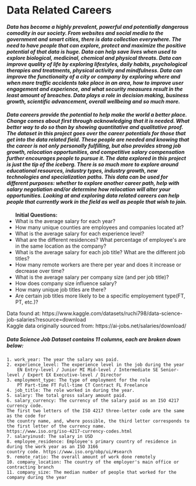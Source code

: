 # Data Related Careers

<h4><em>Data has become a highly prevalent, powerful and potentially dangerous comodity in our society. From websites and social media to the government and smart cities, there is data collection everywhere. The need to have people that can explore, protect and maximize the positive potential of that data is huge. Data can help save lives when used to explore biological, medicinal, chemical and physical threats. Data can improve quality of life by exploring lifestyles, daily habits, psychological therapies and treatments, physical activity and mindfulness. Data can improve the functionaity of a city or company by exploring where and when more traffic accidents take place in an area, how to improve user engagement and experience, and what security measures result in the least amount of breaches. Data plays a role in decision making, business growth, scientific advancement, overall wellbeing and so much more.</em></h4>

<h4><em>Data careers provide the potential to help make the world a better place. Change comes about first through acknowledging that it is needed. What better way to do so than by showing quantitative and qualitative proof. The dataset in this project goes over the career potentials for those that get into the data related field. These people are needed and knowing that the career is not only personally fulfilling, but also provides strong job growth, relocation opportunities, and competitive salary compensation further encourages people to pursue it. The data explored in this project is just the tip of the iceberg. There is so much more to explore around educational resources, industry types, industry growth, new technologies and specialization paths. This data can be used for different purposes: whether to explore another career path, help with salary negotiation and/or determine how relocation will alter your opportunities. Looking at and exploring data related careers can help people that currently work in the field as well as people that wish to join.</em></h4>


<ul>
<b>Initial Questions:</b>
    <li>What is the average salary for each year?</li>
    <li>How many unique counties are employees and companies located at?</li>
    <li>What is the average salary for each experience level?</li>
    <li>What are the different residences? What percentage of employee's are in the same location as the company?</li>
    <li>What is the average salary for each job title? What are the different job titles?</li>
    <li>How many remote workers are there per year and does it increase or decrease over time?</li>
    <li>What is the average salary per company size (and per job title)?</li>
    <li>How does company size influence salary?</li>
    <li>How many unique job titles are there?</li>
    <li>Are certain job titles more likely to be a specific employement type(FT, PT, etc.)?</li>
</ul>


<p>Data found at: https://www.kaggle.com/datasets/ruchi798/data-science-job-salaries?resource=download<br>
Kaggle data originally sourced from: https://ai-jobs.net/salaries/download/</p>

<h5><em>Data Science Job Dataset contains 11 columns, each are broken down below:</em></h5>

    1. work_year: The year the salary was paid.
    2. experience_level: The experience level in the job during the year
        EN Entry-level / Junior MI Mid-level / Intermediate SE Senior-level / Expert EX Executive-level / Director
    3. employment_type: The type of employment for the role
        PT Part-time FT Full-time CT Contract FL Freelance
    4. job_title: The role worked in during the year.
    5. salary: The total gross salary amount paid.
    6. salary_currency: The currency of the salary paid as an ISO 4217 currency code.
    The first two letters of the ISO 4217 three-letter code are the same as the code for 
    the country name, and, where possible, the third letter corresponds to the first letter of the currency name.
    https://www.iso.org/iso-4217-currency-codes.html
    7. salaryinusd: The salary in USD
    8. employee_residence: Employee's primary country of residence in during the work year as an ISO 3166 
    country code. https://www.iso.org/obp/ui/#search
    9. remote_ratio: The overall amount of work done remotely
    10. company_location: The country of the employer's main office or contracting branch
    11. company_size: The median number of people that worked for the company during the year
